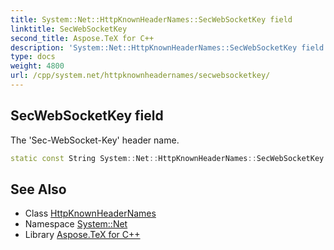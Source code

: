 ```yaml
---
title: System::Net::HttpKnownHeaderNames::SecWebSocketKey field
linktitle: SecWebSocketKey
second_title: Aspose.TeX for C++
description: 'System::Net::HttpKnownHeaderNames::SecWebSocketKey field. The ''Sec-WebSocket-Key'' header name in C++.'
type: docs
weight: 4800
url: /cpp/system.net/httpknownheadernames/secwebsocketkey/
---
```

## SecWebSocketKey field


The 'Sec-WebSocket-Key' header name.

```cpp
static const String System::Net::HttpKnownHeaderNames::SecWebSocketKey
```

## See Also

* Class [HttpKnownHeaderNames](../)
* Namespace [System::Net](../../)
* Library [Aspose.TeX for C++](../../../)
